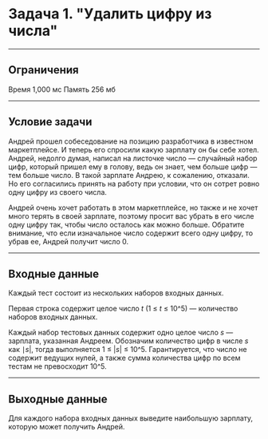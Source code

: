 # Задача 1. "Удалить цифру из числа"

---

## Ограничения

Время 1,000 мс
Память 256 мб

---

## Условие задачи
Андрей прошел собеседование на позицию разработчика в известном маркетплейсе. И теперь его спросили какую зарплату он бы себе хотел. Андрей, недолго думая, написал на листочке число — случайный набор цифр, который пришел ему в голову, ведь он знает, чем больше цифр — тем больше число. В такой зарплате Андрею, к сожалению, отказали. Но его согласились принять на работу при условии, что он сотрет ровно одну цифру из своего числа.

Андрей очень хочет работать в этом маркетплейсе, но также и не хочет много терять в своей зарплате, поэтому просит вас убрать в его числе одну цифру так, чтобы число осталось как можно больше. Обратите внимание, что если изначальное число содержит всего одну цифру, то убрав ее, Андрей получит число 0.

---

## Входные данные
Каждый тест состоит из нескольких наборов входных данных.

Первая строка содержит целое число *t* (1 ≤ *t* ≤ 10^5) — количество наборов входных данных.

Каждый набор тестовых данных содержит одно целое число *s* — зарплата, указанная Андреем. Обозначим количество цифр в числе *s* как ∣*s*|, тогда выполняется 1 ≤ |*s*| ≤ 10^5. Гарантируется, что число не содержит ведущих нулей, а также сумма количества цифр по всем тестам не превосходит 10^5.

---

## Выходные данные
Для каждого набора входных данных выведите наибольшую зарплату, которую может получить Андрей.